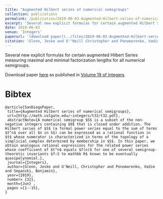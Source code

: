 ```yaml
---
title: "Augmented Hilbert series of numerical semigroups"
collection: publications
permalink: /publication/2019-06-03-Augmented-Hilbert-series-of-numerical-semigroups
excerpt: 'Several new explicit formulas for certain augmented Hilbert Series measuring maximal and minimal factorization lengths for all numerical semigroups.'
date: 2019-06-03
venue: 'Integers'
paperurl: '[download paper](../files/2019-06-03-Augmented-Hilbert-series-of-numerical-semigroups.pdf)'
citation: 'Glenn, Jeske and O''Neill Christopher and Ponomarenko, Vadim and Sepanski, Benjamin (June 3, 2019). &quot;Augmented Hilbert series of numerical semigroups.&quot; <i>Integers 19 #A32<i>.'
---
```


Several new explicit formulas for certain augmented Hilbert Series measuring maximal and minimal factorization lengths for all numerical semigroups.

Download paper [here](../files/2019-06-03-Augmented-Hilbert-series-of-numerical-semigroups.pdf) as published in [Volume 19 of Integers](http://math.colgate.edu/~integers/vol19.html).

# Bibtex

```
@article{SanDiegoPaper,
 title={Augmented Hilbert series of numerical semigroups},
 url={http://math.colgate.edu/~integers/t32/t32.pdf},
 abstractNote={A numerical semigroup $S$ is a subset of the non-negative integers containing $0$ that is closed under addition. The Hilbert series of $S$ (a formal power series equal to the sum of terms $t^n$ over all $n in S$) can be expressed as a rational function in $t$ whose numerator is characterized in terms of the topology of a simplicial complex determined by membership in $S$. In this paper, we obtain analogous rational expressions for the related power series whose coefficient of $t^n$ equals $f(n)$ for one of several semigroup-theoretic invariants $f:S to mathbb R$ known to be eventually quasipolynomial.},
 journal={Integers},
 author={Glenn, Jeske and O'Neill, Christopher and Ponomarenko, Vadim and Sepanski, Benjamin},
 year={2019}, 
 number= {32},
 month={Jun} ,
 pages ={1--15},
}
```
